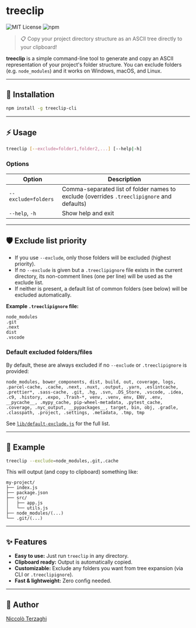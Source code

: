 <!-- README.md -->
# treeclip
![MIT License](https://img.shields.io/badge/License-MIT-green.svg)
![npm](https://img.shields.io/npm/v/treeclip-cli)

> 📋 Copy your project directory structure as an ASCII tree directly to your clipboard!

**treeclip** is a simple command-line tool to generate and copy an ASCII representation of your project's folder structure.
You can exclude folders (e.g. `node_modules`) and it works on Windows, macOS, and Linux.

---

## 🚀 Installation

```sh
npm install -g treeclip-cli
```

---

## ⚡ Usage

```sh
treeclip [--exclude=folder1,folder2,...] [--help|-h]
```

### Options

| Option              | Description                                                                                |
| ------------------- | ------------------------------------------------------------------------------------------ |
| `--exclude=folders` | Comma-separated list of folder names to exclude (overrides `.treeclipignore` and defaults) |
| `--help`, `-h`      | Show help and exit                                                                         |

---

## 🛡️ Exclude list priority

* If you use `--exclude`, only those folders will be excluded (highest priority).
* If no `--exclude` is given but a `.treeclipignore` file exists in the current directory, its non-comment lines (one per line) will be used as the exclude list.
* If neither is present, a default list of common folders (see below) will be excluded automatically.

**Example `.treeclipignore` file:**

```
node_modules
.git
.next
dist
.vscode
```

### Default excluded folders/files

By default, these are always excluded if no `--exclude` or `.treeclipignore` is provided:

```
node_modules, bower_components, dist, build, out, coverage, logs, .parcel-cache, .cache, .next, .nuxt, .output, .yarn, .eslintcache, .prettier*, .sass-cache, .git, .hg, .svn, .DS_Store, .vscode, .idea, .c9, .history, .expo, .Trash-*, venv, .venv, env, ENV, .env, __pycache__, .mypy_cache, pip-wheel-metadata, .pytest_cache, .coverage, .nyc_output, __pypackages__, target, bin, obj, .gradle, .classpath, .project, .settings, .metadata, .tmp, tmp
```

See [`lib/default-exclude.js`](./lib/default-exclude.js) for the full list.

---

## 🌳 Example

```sh
treeclip --exclude=node_modules,.git,.cache
```

This will output (and copy to clipboard) something like:

```
my-project/
├── index.js
├── package.json
├── src/
│   ├── app.js
│   └── utils.js
├── node_modules/(...)
└── .git/(...)
```

---

## ✨ Features

* **Easy to use:** Just run `treeclip` in any directory.
* **Clipboard ready:** Output is automatically copied.
* **Customizable:** Exclude any folders you want from tree expansion (via CLI or `.treeclipignore`).
* **Fast & lightweight:** Zero config needed.

---

## 👤 Author

[Niccolò Terzaghi](https://github.com/NiccoloTerzaghi)
